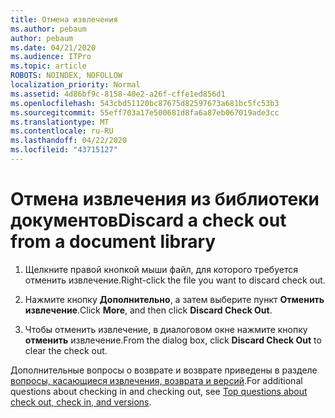 ```yaml
---
title: Отмена извлечения
ms.author: pebaum
author: pebaum
ms.date: 04/21/2020
ms.audience: ITPro
ms.topic: article
ROBOTS: NOINDEX, NOFOLLOW
localization_priority: Normal
ms.assetid: 4d86bf9c-8158-40e2-a26f-cffe1ed856d1
ms.openlocfilehash: 543cbd51120bc87675d82597673a681bc5fc53b3
ms.sourcegitcommit: 55eff703a17e500681d8fa6a87eb067019ade3cc
ms.translationtype: MT
ms.contentlocale: ru-RU
ms.lasthandoff: 04/22/2020
ms.locfileid: "43715127"
---
```

# <a name="discard-a-check-out-from-a-document-library"></a><span data-ttu-id="53132-102">Отмена извлечения из библиотеки документов</span><span class="sxs-lookup"><span data-stu-id="53132-102">Discard a check out from a document library</span></span>

1. <span data-ttu-id="53132-103">Щелкните правой кнопкой мыши файл, для которого требуется отменить извлечение.</span><span class="sxs-lookup"><span data-stu-id="53132-103">Right-click the file you want to discard check out.</span></span>
    
2. <span data-ttu-id="53132-104">Нажмите кнопку **Дополнительно**, а затем выберите пункт **Отменить извлечение**.</span><span class="sxs-lookup"><span data-stu-id="53132-104">Click **More**, and then click **Discard Check Out**.</span></span> 
    
3. <span data-ttu-id="53132-105">Чтобы отменить извлечение, в диалоговом окне нажмите кнопку **отменить** извлечение.</span><span class="sxs-lookup"><span data-stu-id="53132-105">From the dialog box, click **Discard Check Out** to clear the check out.</span></span> 
    
<span data-ttu-id="53132-106">Дополнительные вопросы о возврате и возврате приведены в разделе [вопросы, касающиеся извлечения, возврата и версий](https://go.microsoft.com/fwlink/?linkid=2018786).</span><span class="sxs-lookup"><span data-stu-id="53132-106">For additional questions about checking in and checking out, see [Top questions about check out, check in, and versions](https://go.microsoft.com/fwlink/?linkid=2018786).</span></span>
  

